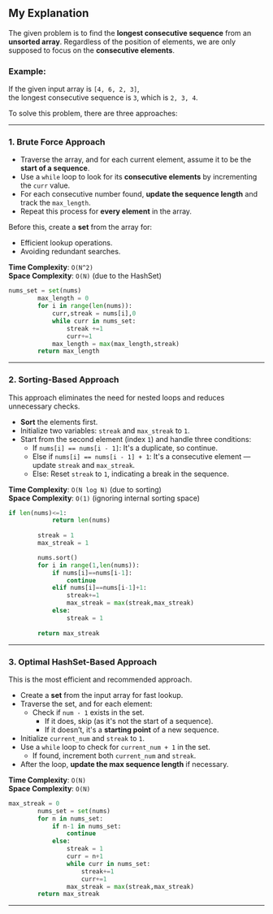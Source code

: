 ## My Explanation

The given problem is to find the **longest consecutive sequence** from an **unsorted array**. Regardless of the position of elements, we are only supposed to focus on the **consecutive elements**.

### Example:
If the given input array is `[4, 6, 2, 3]`,  
the longest consecutive sequence is `3`, which is `2, 3, 4`.

To solve this problem, there are three approaches:

---

### 1. Brute Force Approach

- Traverse the array, and for each current element, assume it to be the **start of a sequence**.
- Use a `while` loop to look for its **consecutive elements** by incrementing the `curr` value.
- For each consecutive number found, **update the sequence length** and track the `max_length`.
- Repeat this process for **every element** in the array.

Before this, create a **set** from the array for:
- Efficient lookup operations.
- Avoiding redundant searches.

**Time Complexity**: `O(N^2)`  
**Space Complexity**: `O(N)` (due to the HashSet)

```python
nums_set = set(nums)
        max_length = 0 
        for i in range(len(nums)):
            curr,streak = nums[i],0 
            while curr in nums_set:
                streak +=1 
                curr+=1
            max_length = max(max_length,streak)
        return max_length
```

---

### 2. Sorting-Based Approach

This approach eliminates the need for nested loops and reduces unnecessary checks.

- **Sort** the elements first.
- Initialize two variables: `streak` and `max_streak` to `1`.
- Start from the second element (index `1`) and handle three conditions:
  - If `nums[i] == nums[i - 1]`: It's a duplicate, so continue.
  - Else if `nums[i] == nums[i - 1] + 1`: It's a consecutive element — update `streak` and `max_streak`.
  - Else: Reset `streak` to `1`, indicating a break in the sequence.

**Time Complexity**: `O(N log N)` (due to sorting)  
**Space Complexity**: `O(1)` (ignoring internal sorting space)
```python
if len(nums)<=1:
            return len(nums)
        
        streak = 1 
        max_streak = 1

        nums.sort()
        for i in range(1,len(nums)):
            if nums[i]==nums[i-1]:
                continue 
            elif nums[i]==nums[i-1]+1:
                streak+=1 
                max_streak = max(streak,max_streak)
            else:
                streak = 1
            
        return max_streak 
```


---

### 3. Optimal HashSet-Based Approach

This is the most efficient and recommended approach.

- Create a **set** from the input array for fast lookup.
- Traverse the set, and for each element:
  - Check if `num - 1` exists in the set.
    - If it does, skip (as it's not the start of a sequence).
    - If it doesn’t, it's a **starting point** of a new sequence.
- Initialize `current_num` and `streak` to `1`.
- Use a `while` loop to check for `current_num + 1` in the set.
  - If found, increment both `current_num` and `streak`.
- After the loop, **update the max sequence length** if necessary.

**Time Complexity**: `O(N)`  
**Space Complexity**: `O(N)`

```python
max_streak = 0
        nums_set = set(nums)
        for n in nums_set:
            if n-1 in nums_set:
                continue
            else:
                streak = 1
                curr = n+1
                while curr in nums_set:
                    streak+=1 
                    curr+=1 
                max_streak = max(streak,max_streak)
        return max_streak 

```

---
